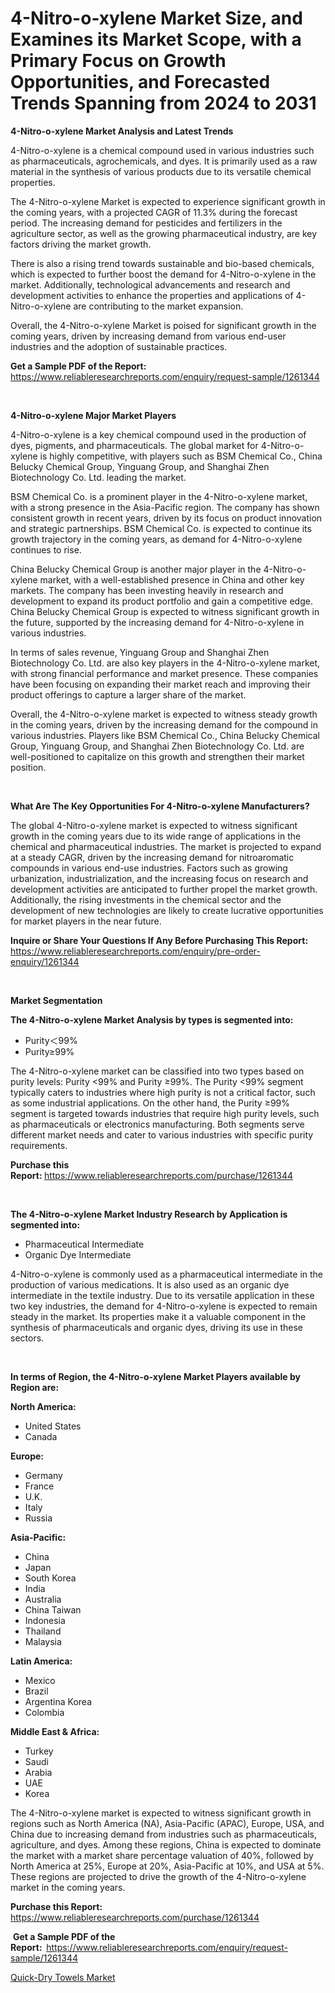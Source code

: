 <p><h1>4-Nitro-o-xylene Market Size, and Examines its Market Scope, with a Primary Focus on Growth Opportunities, and Forecasted Trends Spanning from 2024 to 2031</h1></p><p><strong>4-Nitro-o-xylene Market Analysis and Latest Trends</strong></p>
<p><p>4-Nitro-o-xylene is a chemical compound used in various industries such as pharmaceuticals, agrochemicals, and dyes. It is primarily used as a raw material in the synthesis of various products due to its versatile chemical properties.</p><p>The 4-Nitro-o-xylene Market is expected to experience significant growth in the coming years, with a projected CAGR of 11.3% during the forecast period. The increasing demand for pesticides and fertilizers in the agriculture sector, as well as the growing pharmaceutical industry, are key factors driving the market growth.</p><p>There is also a rising trend towards sustainable and bio-based chemicals, which is expected to further boost the demand for 4-Nitro-o-xylene in the market. Additionally, technological advancements and research and development activities to enhance the properties and applications of 4-Nitro-o-xylene are contributing to the market expansion.</p><p>Overall, the 4-Nitro-o-xylene Market is poised for significant growth in the coming years, driven by increasing demand from various end-user industries and the adoption of sustainable practices.</p></p>
<p><strong>Get a Sample PDF of the Report:&nbsp;</strong> <a href="https://www.reliableresearchreports.com/enquiry/request-sample/1261344">https://www.reliableresearchreports.com/enquiry/request-sample/1261344</a></p>
<p>&nbsp;</p>
<p><strong>4-Nitro-o-xylene Major Market Players</strong></p>
<p><p>4-Nitro-o-xylene is a key chemical compound used in the production of dyes, pigments, and pharmaceuticals. The global market for 4-Nitro-o-xylene is highly competitive, with players such as BSM Chemical Co., China Belucky Chemical Group, Yinguang Group, and Shanghai Zhen Biotechnology Co. Ltd. leading the market.</p><p>BSM Chemical Co. is a prominent player in the 4-Nitro-o-xylene market, with a strong presence in the Asia-Pacific region. The company has shown consistent growth in recent years, driven by its focus on product innovation and strategic partnerships. BSM Chemical Co. is expected to continue its growth trajectory in the coming years, as demand for 4-Nitro-o-xylene continues to rise.</p><p>China Belucky Chemical Group is another major player in the 4-Nitro-o-xylene market, with a well-established presence in China and other key markets. The company has been investing heavily in research and development to expand its product portfolio and gain a competitive edge. China Belucky Chemical Group is expected to witness significant growth in the future, supported by the increasing demand for 4-Nitro-o-xylene in various industries.</p><p>In terms of sales revenue, Yinguang Group and Shanghai Zhen Biotechnology Co. Ltd. are also key players in the 4-Nitro-o-xylene market, with strong financial performance and market presence. These companies have been focusing on expanding their market reach and improving their product offerings to capture a larger share of the market.</p><p>Overall, the 4-Nitro-o-xylene market is expected to witness steady growth in the coming years, driven by the increasing demand for the compound in various industries. Players like BSM Chemical Co., China Belucky Chemical Group, Yinguang Group, and Shanghai Zhen Biotechnology Co. Ltd. are well-positioned to capitalize on this growth and strengthen their market position.</p></p>
<p>&nbsp;</p>
<p><strong>What Are The Key Opportunities For 4-Nitro-o-xylene Manufacturers?</strong></p>
<p><p>The global 4-Nitro-o-xylene market is expected to witness significant growth in the coming years due to its wide range of applications in the chemical and pharmaceutical industries. The market is projected to expand at a steady CAGR, driven by the increasing demand for nitroaromatic compounds in various end-use industries. Factors such as growing urbanization, industrialization, and the increasing focus on research and development activities are anticipated to further propel the market growth. Additionally, the rising investments in the chemical sector and the development of new technologies are likely to create lucrative opportunities for market players in the near future.</p></p>
<p><strong>Inquire or Share Your Questions If Any Before Purchasing This Report:</strong> <a href="https://www.reliableresearchreports.com/enquiry/pre-order-enquiry/1261344">https://www.reliableresearchreports.com/enquiry/pre-order-enquiry/1261344</a></p>
<p>&nbsp;</p>
<p><strong>Market Segmentation</strong></p>
<p><strong>The 4-Nitro-o-xylene Market Analysis by types is segmented into:</strong></p>
<p><ul><li>Purity＜99%</li><li>Purity≥99%</li></ul></p>
<p><p>The 4-Nitro-o-xylene market can be classified into two types based on purity levels: Purity <99% and Purity ≥99%. The Purity <99% segment typically caters to industries where high purity is not a critical factor, such as some industrial applications. On the other hand, the Purity ≥99% segment is targeted towards industries that require high purity levels, such as pharmaceuticals or electronics manufacturing. Both segments serve different market needs and cater to various industries with specific purity requirements.</p></p>
<p><strong>Purchase this Report:&nbsp;</strong><a href="https://www.reliableresearchreports.com/purchase/1261344">https://www.reliableresearchreports.com/purchase/1261344</a></p>
<p>&nbsp;</p>
<p><strong>The 4-Nitro-o-xylene Market Industry Research by Application is segmented into:</strong></p>
<p><ul><li>Pharmaceutical Intermediate</li><li>Organic Dye Intermediate</li></ul></p>
<p><p>4-Nitro-o-xylene is commonly used as a pharmaceutical intermediate in the production of various medications. It is also used as an organic dye intermediate in the textile industry. Due to its versatile application in these two key industries, the demand for 4-Nitro-o-xylene is expected to remain steady in the market. Its properties make it a valuable component in the synthesis of pharmaceuticals and organic dyes, driving its use in these sectors.</p></p>
<p>&nbsp;</p>
<p><strong>In terms of Region, the 4-Nitro-o-xylene Market Players available by Region are:</strong></p>
<p>
    <p> <strong> North America: </strong>
        <ul>
            <li>United States</li>
            <li>Canada</li>
        </ul>
        </p> 
    <p> <strong> Europe: </strong>
        <ul>
            <li>Germany</li>
            <li>France</li>
            <li>U.K.</li>
            <li>Italy</li>
            <li>Russia</li>
        </ul>
        </p> 
    <p> <strong> Asia-Pacific: </strong>
        <ul>
            <li>China</li>
            <li>Japan</li>
            <li>South Korea</li>
            <li>India</li>
            <li>Australia</li>
            <li>China Taiwan</li>
            <li>Indonesia</li>
            <li>Thailand</li>
            <li>Malaysia</li>
        </ul>
        </p> 
    <p> <strong> Latin America: </strong>
        <ul>
            <li>Mexico</li>
            <li>Brazil</li>
            <li>Argentina Korea</li>
            <li>Colombia</li>
        </ul>
        </p> 
    <p> <strong> Middle East & Africa: </strong>
        <ul>
            <li>Turkey</li>
            <li>Saudi</li>
            <li>Arabia</li>
            <li>UAE</li>
            <li>Korea</li>
        </ul>
    </p>
    </p>
<p><p>The 4-Nitro-o-xylene market is expected to witness significant growth in regions such as North America (NA), Asia-Pacific (APAC), Europe, USA, and China due to increasing demand from industries such as pharmaceuticals, agriculture, and dyes. Among these regions, China is expected to dominate the market with a market share percentage valuation of 40%, followed by North America at 25%, Europe at 20%, Asia-Pacific at 10%, and USA at 5%. These regions are projected to drive the growth of the 4-Nitro-o-xylene market in the coming years.</p></p>
<p><strong>Purchase this Report: </strong><a href="https://www.reliableresearchreports.com/purchase/1261344">https://www.reliableresearchreports.com/purchase/1261344</a></p>
<p>&nbsp;<strong>Get a Sample PDF of the Report:&nbsp;&nbsp;</strong><a href="https://www.reliableresearchreports.com/enquiry/request-sample/1261344">https://www.reliableresearchreports.com/enquiry/request-sample/1261344</a></p>
<p><strong></strong></p>
<p><p><a href="https://cautious-neon-760.notion.site/Quick-Dry-Towels-Market-Centers-on-Aspects-such-as-Market-Growth-Market-Share-Market-Opportunity--90a60337c10440f78378ad4055ed4ff6">Quick-Dry Towels Market</a></p></p>
